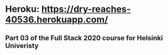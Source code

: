 # Heroku: https://dry-reaches-40536.herokuapp.com/
## Part 03 of the Full Stack 2020 course for Helsinki Univeristy